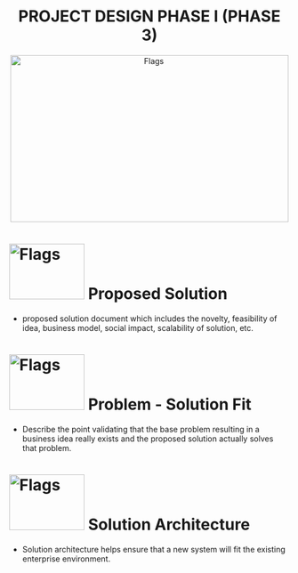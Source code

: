 <div align="center">

# PROJECT DESIGN PHASE I (PHASE 3)
<img src='https://i.pinimg.com/originals/60/69/06/6069060ed00f7ecc749c32a5dd84b188.gif' alt="Flags" width="500" height="300"></img>
 </div> 

# <img src='https://cdn.vectorstock.com/i/1000x1000/39/81/solution-icon-design-vector-8263981.webp' alt="Flags" width="135" height="100"></img> Proposed Solution
- proposed solution document which includes the novelty, feasibility of idea, business model, social impact, scalability of solution, etc.
# <img src='https://user-images.githubusercontent.com/113355517/197416915-1b773350-4ca7-4c65-9054-f4709de8bbae.jpeg' alt="Flags" width="135" height="100"></img> Problem - Solution Fit 
- Describe the point validating that the base problem resulting in a business idea really exists and the proposed solution actually solves that problem.
# <img src='https://cdn.dribbble.com/users/205964/screenshots/3984907/figures.gif' alt="Flags" width="135" height="100"></img> Solution Architecture
- Solution architecture helps ensure that a new system will fit the existing enterprise environment.
